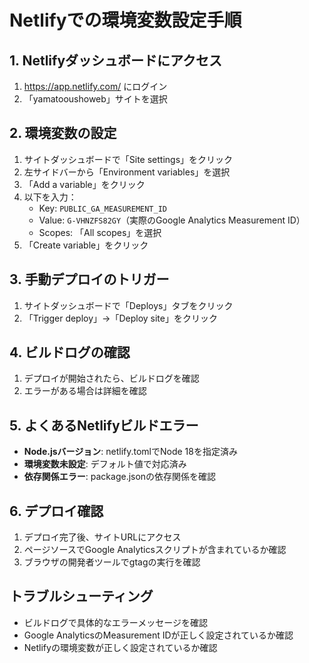 # Netlifyでの環境変数設定手順

## 1. Netlifyダッシュボードにアクセス
1. https://app.netlify.com/ にログイン
2. 「yamatooushoweb」サイトを選択

## 2. 環境変数の設定
1. サイトダッシュボードで「Site settings」をクリック
2. 左サイドバーから「Environment variables」を選択
3. 「Add a variable」をクリック
4. 以下を入力：
   - Key: `PUBLIC_GA_MEASUREMENT_ID`
   - Value: `G-VHNZFS82GY`（実際のGoogle Analytics Measurement ID）
   - Scopes: 「All scopes」を選択
5. 「Create variable」をクリック

## 3. 手動デプロイのトリガー
1. サイトダッシュボードで「Deploys」タブをクリック
2. 「Trigger deploy」→「Deploy site」をクリック

## 4. ビルドログの確認
1. デプロイが開始されたら、ビルドログを確認
2. エラーがある場合は詳細を確認

## 5. よくあるNetlifyビルドエラー
- **Node.jsバージョン**: netlify.tomlでNode 18を指定済み
- **環境変数未設定**: デフォルト値で対応済み
- **依存関係エラー**: package.jsonの依存関係を確認

## 6. デプロイ確認
1. デプロイ完了後、サイトURLにアクセス
2. ページソースでGoogle Analyticsスクリプトが含まれているか確認
3. ブラウザの開発者ツールでgtagの実行を確認

## トラブルシューティング
- ビルドログで具体的なエラーメッセージを確認
- Google AnalyticsのMeasurement IDが正しく設定されているか確認
- Netlifyの環境変数が正しく設定されているか確認
